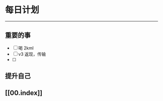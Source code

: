 
# 每日计划
---
## 重要的事

- [ ] 喝 2kml 
- [ ]  v3 返现，传输
- [ ]  



## 提升自己

  



## [[00.index]]










